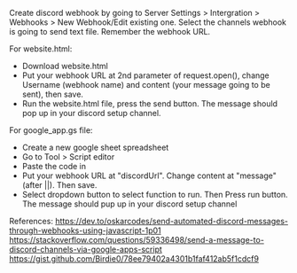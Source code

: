 Create discord webhook by going to Server Settings > Intergration > Webhooks > New Webhook/Edit existing one. 
Select the channels webhook is going to send text file. 
Remember the webhook URL.

For website.html:
- Download website.html
- Put your webhook URL at 2nd parameter of request.open(), change Username (webhook name) and content (your message going to be sent), then save.
- Run the website.html file, press the send button. The message should pop up in your discord setup channel.

For google_app.gs file:
- Create a new google sheet spreadsheet
- Go to Tool > Script editor
- Paste the code in
- Put your webhook URL at "discordUrl". Change content at "message" (after ||). Then save.
- Select dropdown button to select function to run. Then Press run button. The message should pup up in your discord setup channel

References:
https://dev.to/oskarcodes/send-automated-discord-messages-through-webhooks-using-javascript-1p01
https://stackoverflow.com/questions/59336498/send-a-message-to-discord-channels-via-google-apps-script
https://gist.github.com/Birdie0/78ee79402a4301b1faf412ab5f1cdcf9
